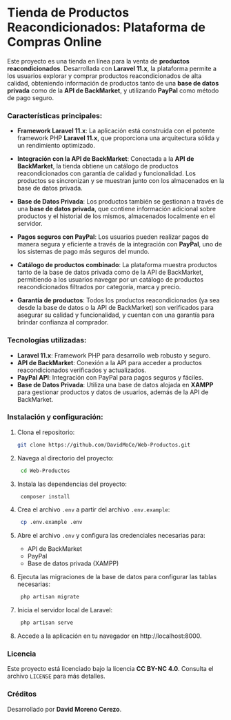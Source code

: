 # **Tienda de Productos Reacondicionados**: Plataforma de Compras Online

Este proyecto es una tienda en línea para la venta de **productos reacondicionados**. Desarrollada con **Laravel 11.x**, la plataforma permite a los usuarios explorar y comprar productos reacondicionados de alta calidad, obteniendo información de productos tanto de una **base de datos privada** como de la **API de BackMarket**, y utilizando **PayPal** como método de pago seguro.

### **Características principales:**

- **Framework Laravel 11.x**: La aplicación está construida con el potente framework PHP **Laravel 11.x**, que proporciona una arquitectura sólida y un rendimiento optimizado.

- **Integración con la API de BackMarket**: Conectada a la **API de BackMarket**, la tienda obtiene un catálogo de productos reacondicionados con garantía de calidad y funcionalidad. Los productos se sincronizan y se muestran junto con los almacenados en la base de datos privada.

- **Base de Datos Privada**: Los productos también se gestionan a través de una **base de datos privada**, que contiene información adicional sobre productos y el historial de los mismos, almacenados localmente en el servidor.

- **Pagos seguros con PayPal**: Los usuarios pueden realizar pagos de manera segura y eficiente a través de la integración con **PayPal**, uno de los sistemas de pago más seguros del mundo.

- **Catálogo de productos combinado**: La plataforma muestra productos tanto de la base de datos privada como de la API de BackMarket, permitiendo a los usuarios navegar por un catálogo de productos reacondicionados filtrados por categoría, marca y precio.

- **Garantía de productos**: Todos los productos reacondicionados (ya sea desde la base de datos o la API de BackMarket) son verificados para asegurar su calidad y funcionalidad, y cuentan con una garantía para brindar confianza al comprador.

### **Tecnologías utilizadas:**

- **Laravel 11.x**: Framework PHP para desarrollo web robusto y seguro.
- **API de BackMarket**: Conexión a la API para acceder a productos reacondicionados verificados y actualizados.
- **PayPal API**: Integración con PayPal para pagos seguros y fáciles.
- **Base de Datos Privada**: Utiliza una base de datos alojada en **XAMPP** para gestionar productos y datos de usuarios, además de la API de BackMarket.
  
### **Instalación y configuración:**

1. Clona el repositorio:
   ```bash
   git clone https://github.com/DavidMoCe/Web-Productos.git

2. Navega al directorio del proyecto:
   ```bash
    cd Web-Productos

3. Instala las dependencias del proyecto:
   ```bash
    composer install

4. Crea el archivo `.env` a partir del archivo `.env.example`:
   ```bash
    cp .env.example .env

5. Abre el archivo `.env` y configura las credenciales necesarias para:
   - API de BackMarket
   - PayPal
   - Base de datos privada (XAMPP)

6. Ejecuta las migraciones de la base de datos para configurar las tablas necesarias:
   ```bash
    php artisan migrate

7. Inicia el servidor local de Laravel:
   ```bash
    php artisan serve

8. Accede a la aplicación en tu navegador en http://localhost:8000.

### **Licencia**
Este proyecto está licenciado bajo la licencia **CC BY-NC 4.0**. Consulta el archivo `LICENSE` para más detalles.

### **Créditos**
Desarrollado por **David Moreno Cerezo**.
